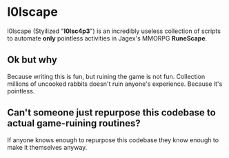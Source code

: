 # l0lscape
l0lscape (Styilized "**l0lsc4p3**") is an incredibly useless collection of scripts to automate **only** pointless activities in Jagex's MMORPG **RuneScape**.

## Ok but why
Because writing this is fun, but ruining the game is not fun. Collection millions of uncooked rabbits doesn't ruin anyone's experience. Because it's pointless.

## Can't someone just repurpose this codebase to actual game-ruining routines?
If anyone knows enough to repurpose this codebase they know enough to make it themselves anyway.

